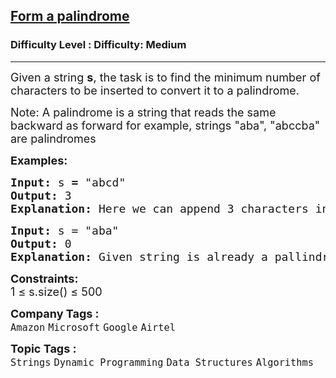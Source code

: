 <h2><a href="https://www.geeksforgeeks.org/problems/form-a-palindrome2544/1?page=1&sprint=93d672753b74440c7427214c8ebf866d&sortBy=submissions">Form a palindrome</a></h2><h3>Difficulty Level : Difficulty: Medium</h3><hr><div class="problems_problem_content__Xm_eO"><p><span style="font-size: 18px;">Given a string <strong>s</strong>, the task is to find the minimum number of characters to be inserted to convert it to a palindrome.</span></p>
<p><span style="font-size: 18px;">Note: A palindrome is a string that reads the same backward as forward for example, strings "aba", "abccba" are palindromes</span></p>
<p><span style="font-size: 18px;"><strong>Examples:</strong></span></p>
<pre><span style="font-size: 18px;"><strong>Input: </strong>s<strong> = </strong>"abcd"</span>
<span style="font-size: 18px;"><strong>Output: </strong>3</span>
<span style="font-size: 18px;"><strong>Explanation: </strong>Here we can append 3 characters in the beginning and the resultant string will be a palindrome "dcbabcd".</span></pre>
<pre><span style="font-size: 18px;"><strong>Input: </strong>s = "aba"</span>
<span style="font-size: 18px;"><strong>Output: </strong>0</span>
<span style="font-size: 18px;"><strong>Explanation: </strong>Given string is already a pallindrome hence no insertions are required.</span></pre>
<p><span style="font-size: 18px;"><strong>Constraints:</strong><br>1 ≤ s.size() ≤ 500</span></p></div><p><span style=font-size:18px><strong>Company Tags : </strong><br><code>Amazon</code>&nbsp;<code>Microsoft</code>&nbsp;<code>Google</code>&nbsp;<code>Airtel</code>&nbsp;<br><p><span style=font-size:18px><strong>Topic Tags : </strong><br><code>Strings</code>&nbsp;<code>Dynamic Programming</code>&nbsp;<code>Data Structures</code>&nbsp;<code>Algorithms</code>&nbsp;